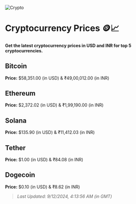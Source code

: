 
![Crypto](https://www.techguide.com.au/wp-content/uploads/2020/11/crypto3.jpeg)

# Cryptocurrency Prices 🪙📈

#### Get the latest cryptocurrency prices in USD and INR for top 5 cryptocurrencies.

## Bitcoin

**Price:** $58,351.00 (in USD) & ₹49,00,012.00 (in INR)

## Ethereum

**Price:** $2,372.02 (in USD) & ₹1,99,190.00 (in INR)

## Solana

**Price:** $135.90 (in USD) & ₹11,412.03 (in INR)

## Tether

**Price:** $1.00 (in USD) & ₹84.08 (in INR)

## Dogecoin

**Price:** $0.10 (in USD) & ₹8.62 (in INR)

> _Last Updated: 9/12/2024, 4:13:56 AM (in GMT)_
